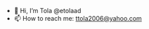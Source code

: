 - 👋 Hi, I’m Tola @etolaad
- 📫 How to reach me: ttola2006@yahoo.com
<!---
etolaad/etolaad is a ✨ special ✨ repository because its `README.md` (this file) appears on your GitHub profile.
You can click the Preview link to take a look at your changes.
--->
